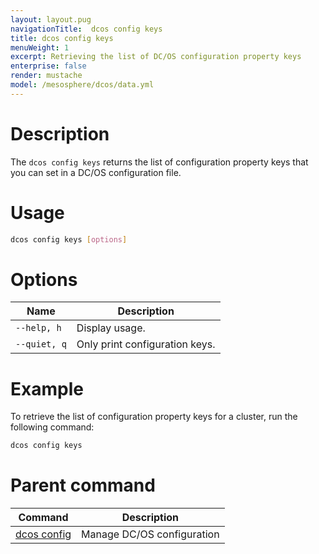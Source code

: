 ```yaml
---
layout: layout.pug
navigationTitle:  dcos config keys
title: dcos config keys
menuWeight: 1
excerpt: Retrieving the list of DC/OS configuration property keys
enterprise: false
render: mustache
model: /mesosphere/dcos/data.yml
---
```


# Description

The `dcos config keys` returns the list of configuration property keys that you can set in a DC/OS configuration file.

# Usage

```bash
dcos config keys [options]
```
# Options

| Name |  Description |
|---------|-------------|
| `--help, h`   |   Display usage. |
| `--quiet, q`   |   Only print configuration keys. |

<!--
# Permissions
To list the configuration keys for a cluster, your user account must have the following permissions:
-->
# Example
To retrieve the list of configuration property keys for a cluster, run the following command:

```bash
dcos config keys
```

# Parent command

| Command | Description |
|---------|-------------|
| [dcos config](/mesosphere/dcos/2.2/cli/command-reference/dcos-config/) |  Manage DC/OS configuration |
